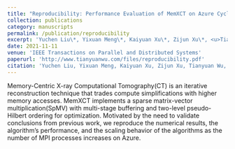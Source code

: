 ```yaml
---
title: "Reproducibility: Performance Evaluation of MemXCT on Azure CycleCloud Platform"
collection: publications
category: manuscripts
permalink: /publication/reproducibility
excerpt: 'Yuchen Liu\*, Yixuan Meng\*, Kaiyuan Xu\*, Zijun Xu\*, <u>Tianyuan Wu*</u>, Yiwei Yang\*, Shu Yin\* (\* All authors contributed equally).'
date: 2021-11-11
venue: 'IEEE Transactions on Parallel and Distributed Systems'
paperurl: 'http://www.tianyuanwu.com/files/reproducibility.pdf'
citation: 'Yuchen Liu, Yixuan Meng, Kaiyuan Xu, Zijun Xu, Tianyuan Wu, Yiwei Yang, and Shu Yin. "Reproducibility: Performance Evaluation of MemXCT on Azure CycleCloud Platform." IEEE Transactions on Parallel and Distributed Systems 33, no. 9 (2021): 2047-2049.'
---
```


Memory-Centric X-ray Computational Tomography(CT) is an iterative reconstruction technique that trades compute simplifications with higher memory accesses. MemXCT implements a sparse matrix-vector multiplication(SpMV) with multi-stage buffering and two-level pseudo-Hilbert ordering for optimization. Motivated by the need to validate conclusions from previous work, we reproduce the numerical results, the algorithm’s performance, and the scaling behavior of the algorithms as the number of MPI processes increases on Azure.